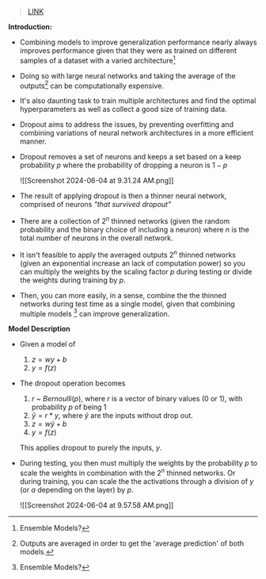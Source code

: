 > [LINK](https://jmlr.org/papers/volume15/srivastava14a/srivastava14a.pdf)

**Introduction:**

- Combining models to improve generalization performance nearly always improves performance given that they were as trained on different samples of a dataset with a varied architecture[^1]
- Doing so with large neural networks and taking the average of the outputs[^2] can be computationally expensive.
- It's also daunting task to train multiple architectures and find the optimal hyperparameters as well as collect a good size of training data.

- Dropout aims to address the issues, by preventing overfitting and combining variations of neural network architectures in a more efficient manner.
- Dropout removes a set of neurons and keeps a set based on a keep probability $p$ where the probability of dropping a neuron is $1-p$

	![[Screenshot 2024-06-04 at 9.31.24 AM.png]]

- The result of applying dropout is then a thinner neural network, comprised of neurons *"that survived dropout"*
- There are a collection of $2^n$ thinned networks (given the random probability and the binary choice of including a neuron) where $n$ is the total number of neurons in the overall network.
- It isn't feasible to apply the averaged outputs $2^n$ thinned networks (given an exponential increase an lack of computation power) so you can multiply the weights by the scaling factor $p$ during testing or divide the weights during training by $p$.
- Then, you can more easily, in a sense, combine the the thinned networks during test time as a single model, given that combining multiple models [^1] can improve generalization.

**Model Description**

- Given a model of 
	1. $z = wy + b$
	2. $y = f(z)$
- The dropout operation becomes
	1. $r$ ~ $Bernoulli(p)$, where $r$ is a vector of binary values (0 or 1), with probability $p$ of being $1$
	2. $\tilde{y} = r * y$, where $\tilde{y}$ are the inputs without drop out.
	3. $z = w \tilde{y} + b$
	4. $y = f(z)$

	This applies dropout to purely the inputs, $y$.

- During testing, you then must multiply the weights by the probability $p$ to scale the weights in combination with the $2^n$ thinned networks. Or during training, you can scale the the activations through a division of $y$ (or $a$ depending on the layer) by $p$.

	![[Screenshot 2024-06-04 at 9.57.58 AM.png]]

[^1]: Ensemble Models?
[^2]: Outputs are averaged in order to get the 'average prediction' of both models.